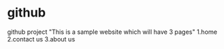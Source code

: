 # github
github project
"This is a sample website which will have 3 pages"
1.home
2.contact us
3.about us

